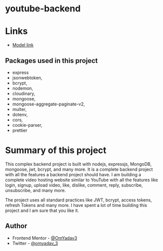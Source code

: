 # youtube-backend

# Links
- [Model link](https://app.eraser.io/workspace/YtPqZ1VogxGy1jzIDkzj?origin=share)

## Packages used in this project
- express 
- jsonwebtoken, 
- bcrypt,  
- nodemon, 
- cloudinary, 
- mongoose, 
- mongoose-aggregate-paginate-v2, 
- multer, 
- dotenv, 
- cors, 
- cookie-parser, 
- prettier

# Summary of this project
This complex backend project is built with nodejs, expressjs, MongoDB, mongoose, jwt, bcrypt, and many more. It is a complete backend project with all the features a backend project should have. I am building a complete video hosting website similar to YouTube with all the features like login, signup, upload video, like, dislike, comment, reply, subscribe, unsubscribe, and many more.

The project uses all standard practices like JWT, bcrypt, access tokens, refresh Tokens and many more. I  have spent a lot of time building this project and I am sure that you like it.
## Author

- Frontend Mentor - [@OmYadav3](https://www.frontendmentor.io/profile/OmYadav3)
- Twitter - [@omyadav_3](https://twitter.com/Omyadav_3)
